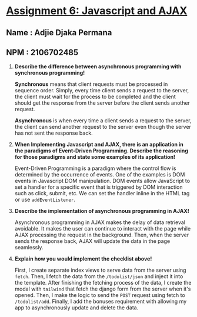 # [Assignment 6: Javascript and AJAX](https://pbp-assigments-adjie.herokuapp.com/todolist/ajax-index)


## Name : Adjie Djaka Permana

## NPM : 2106702485

1. **Describe the difference between asynchronous programming with synchronous programming!**

    **Synchronous** means that client requests must be processed in sequence order. Simply, every time client sends a request to the server, the client must wait for the process to be completed and the client should get the response from the server before the client sends another request.

    **Asynchronous** is when every time a client sends a request to the server, the client can send another request to the server even though the server has not sent the response back.

2. **When Implementing Javascript and AJAX, there is an application in the paradigms of Event-Driven Programming. Describe the reasoning for those paradigms and state some examples of its application!**
   
    Event-Driven Programming is a paradigm where the control flow is determined by the occurrence of events. One of the examples is DOM events in Javascript DOM manipulation. DOM events allow JavaScript to set a handler for a specific event that is triggered by DOM interaction such as click, submit, etc. We can set the handler inline in the HTML tag or use `addEventListener`.

3. **Describe the implementation of asynchronous programming in AJAX!**

    Asynchronous programming in AJAX makes the delay of data retrieval avoidable. It makes the user can continue to interact with the page while AJAX processing the request in the background. Then, when the server sends the response back, AJAX will update the data in the page seamlessly.

4. **Explain how you would implement the checklist above!**
   
   First, I create separate index views to serve data from the server using `fetch`. Then, I fetch the data from the `/todolist/json` and inject it into the template. After finishing the fetching process of the data, I create the modal with `tailwind` that fetch the django form from the server when it's opened. Then, I make the logic to send the `POST` request using fetch to `/todolist/add`. Finally, I add the bonuses requirement with allowing my app to asynchronously update and delete the data.